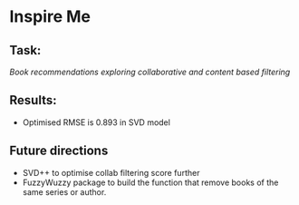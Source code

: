 # Inspire Me

## Task: 
*Book recommendations exploring collaborative and content based filtering*

## Results:
- Optimised RMSE is 0.893 in SVD model 

## Future directions
- SVD++ to optimise collab filtering score further 
- FuzzyWuzzy package to build the function that remove books of the same series or author.

